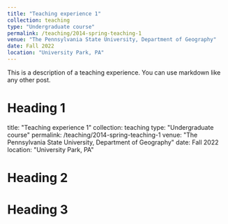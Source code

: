 ```yaml
---
title: "Teaching experience 1"
collection: teaching
type: "Undergraduate course"
permalink: /teaching/2014-spring-teaching-1
venue: "The Pennsylvania State University, Department of Geography"
date: Fall 2022
location: "University Park, PA"
---
```


This is a description of a teaching experience. You can use markdown like any other post.

Heading 1
======
title: "Teaching experience 1"
collection: teaching
type: "Undergraduate course"
permalink: /teaching/2014-spring-teaching-1
venue: "The Pennsylvania State University, Department of Geography"
date: Fall 2022
location: "University Park, PA"

Heading 2
======

Heading 3
======
